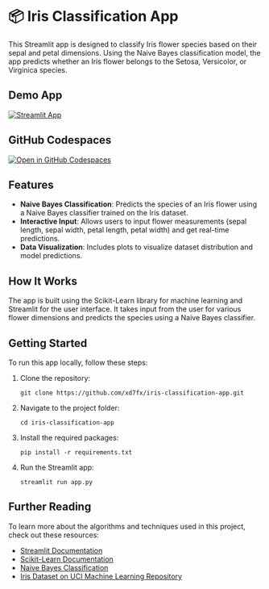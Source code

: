 # 📦 Iris Classification App

This Streamlit app is designed to classify Iris flower species based on their sepal and petal dimensions. Using the Naive Bayes classification model, the app predicts whether an Iris flower belongs to the Setosa, Versicolor, or Virginica species.

## Demo App

[![Streamlit App](https://static.streamlit.io/badges/streamlit_badge_black_white.svg)](https://iris-machine-learning.streamlit.app)

## GitHub Codespaces

[![Open in GitHub Codespaces](https://github.com/codespaces/badge.svg)](https://codespaces.new/your-repo-name?quickstart=1)

## Features

- **Naive Bayes Classification**: Predicts the species of an Iris flower using a Naive Bayes classifier trained on the Iris dataset.
- **Interactive Input**: Allows users to input flower measurements (sepal length, sepal width, petal length, petal width) and get real-time predictions.
- **Data Visualization**: Includes plots to visualize dataset distribution and model predictions.

## How It Works

The app is built using the Scikit-Learn library for machine learning and Streamlit for the user interface. It takes input from the user for various flower dimensions and predicts the species using a Naive Bayes classifier.

## Getting Started

To run this app locally, follow these steps:

1. Clone the repository: 
    ```
    git clone https://github.com/xd7fx/iris-classification-app.git
    ```
2. Navigate to the project folder: 
    ```
    cd iris-classification-app
    ```
3. Install the required packages: 
    ```
    pip install -r requirements.txt
    ```
4. Run the Streamlit app: 
    ```
    streamlit run app.py
    ```

## Further Reading

To learn more about the algorithms and techniques used in this project, check out these resources:
- [Streamlit Documentation](https://docs.streamlit.io/)
- [Scikit-Learn Documentation](https://scikit-learn.org/stable/documentation.html)
- [Naive Bayes Classification](https://scikit-learn.org/stable/modules/naive_bayes.html)
- [Iris Dataset on UCI Machine Learning Repository](https://archive.ics.uci.edu/ml/datasets/iris)
